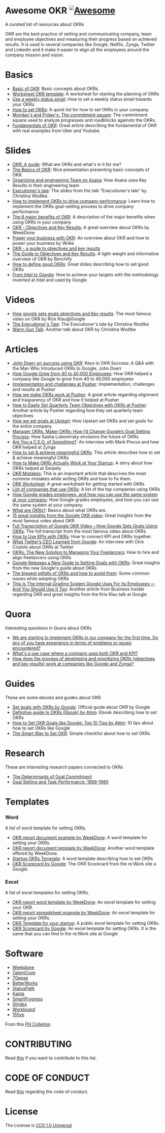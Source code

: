 # Awesome OKR [![Awesome](https://cdn.rawgit.com/sindresorhus/awesome/d7305f38d29fed78fa85652e3a63e154dd8e8829/media/badge.svg)](https://github.com/sindresorhus/awesome)
A curated list of resources about OKRs

OKR are the best practice of setting and communicating company, team and employee objectives and measuring their progress based on achieved results.
It is used in several companies like Google, Netflix, Zynga, Twitter and LinkedIn and it make it easier to align all the employees around the company mission and vision.

# Basics
- [Basic of OKR](https://github.com/domenicosolazzo/practice-okr/blob/master/Basic.md): Basic concepts about OKRs.
- [Worksheet OKR template](https://github.com/domenicosolazzo/practice-okr/blob/master/Worksheet.md): A worksheet for starting the planning of OKRs
- [Use a weekly status email](https://github.com/domenicosolazzo/practice-okr/blob/master/Weekly_Status_Email): How to set a weekly status email towards your OKRs.
- [How to set OKRs](https://github.com/domenicosolazzo/practice-okr/blob/master/How_to_set_OKRs.md): A quick list for how to set OKRs in your company.
- [Monday's and Friday's: The commitment square](https://github.com/domenicosolazzo/practice-okr/blob/master/Commitment-Square.md): The commitment square used to analyze progresses and roadblocks againsts the OKRs.
- [Fundamentals of OKR](https://medium.com/startup-tools/okrs-5afdc298bc28): Great article describing the fundamental of OKR with real examples from Uber and Youtube.

# Slides
- [OKR: A guide](http://www.slideshare.net/mustansir78/guide-to-okr-objectives-key-results): What are OKRs and what's in it for me?
- [The Basics of OKR](http://www.slideshare.net/HenrikJanVanderPol/how-to-outperform-anyone-else-introduction-to-okr): Nice presentation presenting basic concepts of OKR.
- [Organizing and engineering Team on Asana](http://www.slideshare.net/asana/organizing-an-engineering-team-using-asana): How Asana uses Key Results in their engineering team
- [Executioner's tale](http://www.slideshare.net/cwodtke/the-executioners-tale-34241002): The slides from the talk "Executioner's tale" by Christina Wodtke.
- [How to implement OKRs to drive company performance](http://www.slideshare.net/7Geese/learn-how-to-implement-okrs-to-drive-company-performance): Learn how to implement the OKRs goal-setting process to drive company performance
- [The 6 major benefits of OKR](http://www.slideshare.net/HenrikJanVanderPol/okrs-6-most-important-benefits-of-objectives-key-results/9-About_the_authorHenrikJan_is_an): A description of the major benefits when using OKRs in your company
- [OKR - Objectives and Key Results](http://www.slideshare.net/weekdone/okr-objectives-and-keyresults): A great overview about OKRs by WeekDone
- [Power your business with OKR](http://www.slideshare.net/wrike/power-your-business-with-okrs/17-Awardwinning_Collaboration_Project_Management_SoftwareBrought): An overview about OKR and how to power your business by Wrike
- [OKR - a guide to objectives and key results](http://www.slideshare.net/DanKeegan/okr-a-guide-to-objectives-and-key-results-36471600)
- [The Guide to Objectives and Key Results](http://www.slideshare.net/BetterWorks/the-guide-to-okrs): A light-weight and informative overview of OKR by Benchify
- [How to define good OKRs](http://www.slideshare.net/HenrikJanVanderPol/how-to-set-good-ok-rs): Great slides describing how to set good OKRs
- [From Intel to Google](http://www.slideshare.net/andrefaria/ok-rs): How to achieve your targets with the methodology invented at Intel and used by Google

# Videos
- [How google sets goals objectives and Key results](https://www.gv.com/lib/how-google-sets-goals-objectives-and-key-results-okrs): The most famous video on OKR by Rick Klau@Google
- [The Executioner's Tale](https://vimeo.com/86392023): The Executioner's tale by Christina Wodtke
- [Warm Gun Talk](http://eleganthack.com/my-warm-gun-talk-on-okrs/): Another talk about OKR by Christina Wodtke

# Articles
- [John Doerr on success using OKR](http://blog.betterworks.com/keys-okr-success-qa-john-doerr/): Keys to OKR Success: A Q&A with the Man Who Introduced OKRs to Google, John Doerr
- [How Google Grew from 40 to 40,000 Employees](https://blog.betterworks.com/how-google-grew/): How OKR helped a company like Google to grow from 40 to 40,000 employees
- [Implementation and challanges at Pusher](https://blog.pusher.com/okrs-implementation-challenges/): Implementation, challenges and results at Pusher
- [How we make OKRs work at Pusher](https://blog.pusher.com/make-okrs-work/): A great article regarding alignment and trasparency of OKR and how it helped at Pusher
- [How to Easily Set Quarterly Team Objectives with OKRs at Pusher](https://blog.pusher.com/how-to-set-quartely-okrs-for-your-teams/): Another article by Pusher regarding how they set quarterly team objectives
- [How we set goals at Upstart](http://blog.upstart.com/okrs-and-projects-how-we-set-goals-at-upstart/): How Upstart set OKRs and set goals for the entire company
- [Manager OKRs, Maker OKRs: How I’d Change Google’s Goal Setting Process](http://hunterwalk.com/2013/03/01/manager-okrs-maker-okrs-how-id-change-googles-goal-setting-process/): How Sasha Lubomirsky envisions the future of OKRs
- [Are You a C.E.O. of Something?](http://www.nytimes.com/2010/01/31/business/31corner.html?pagewanted=2&_r=4&): An interview with Mark Pincus and how OKR helped at Zynga
- [How to set & achieve meaningful OKRs](http://blog.kentonkivestu.com/goals-how-to-get-things-done): This article describes how to set & achieve meaningful OKRs
- [How to Make OKRs Actually Work at Your Startup](http://firstround.com/review/How-to-Make-OKRs-Actually-Work-at-Your-Startup/): A story about how OKRs helped at Swipely
- [OKR Mistakes](http://eleganthack.com/okr-mistakes-and-how-to-fix-them/): This is an important article that descrives the most common mistakes while writing OKRs and how to fix them.
- [ORK Worksheet](http://eleganthack.com/an-okr-worksheet/): A great worksheet for getting started with OKRs
- [List of companies that use OKRs](https://www.atiim.com/blog/top-companies-that-use-okrs/): A list of the top companies using OKRs
- [How Google grades employees, and how you can use the same system at your company](http://www.businessinsider.my/google-okr-employee-grading-system-2015-10/): How Google grades employees, and how you can use the same system at your company.
- [What are OKRs?](https://www.atiim.com/okr/): Basics about what OKRs are.
- [15 great insights from the Google OKR video](https://www.atiim.com/blog/15-great-insights-from-the-google-okr-video/): Great insights from the most famous video about OKR
- [Full Transcription of Google OKR Video – How Google Sets Goals Using OKRs](https://www.atiim.com/google-okr-objectives-key-results-video-transcript/): The full transcript from the most famous video about OKRs
- [How to Use KPIs with OKRs](https://www.atiim.com/blog/how-to-use-kpis-with-okrs/): How to connect KPI and OKRs together.
- [What Twitter’s CEO Learned from Google](https://www.atiim.com/blog/what-twitters-ceo-learned-from-google/): An interview with Dick Costolo about OKRs at Twitter
- [OKRs: The New Solution to Managing Your Freelancers](https://www.atiim.com/blog/okrs-new-solution-managing-freelancers/): How to hire and align freelancers using OKRs
- [Google Releases a New Guide to Setting Goals with OKRs](https://www.atiim.com/blog/google-releases-a-new-guide-to-setting-goals-with-okrs/): Great insights from the new Google's guide about OKRs
- [The biggest pitfalls of OKRs and how to avoid them](https://www.atiim.com/blog/the-biggest-pitfalls-of-okrs-and-how-to-avoid-them/): Some common issues while adopting OKRs
- [This Is The Internal Grading System Google Uses For Its Employees — And You Should Use It Too](http://www.businessinsider.com/googles-ranking-system-okr-2014-1?IR=T): Another article from Business Insider regarding OKR and great insights from the Kris Klau talk at Google

# Quora
Interesting questions in Quora about OKRs

- [We are starting to implement OKRs in our company for the first time. Do any of you have experience in terms of problems or issues encountered?](http://www.quora.com/We-are-starting-to-implement-OKRs-in-our-company-for-the-first-time-Do-any-of-you-have-experience-in-terms-of-problems-or-issues-encountered)
- [What's a use case where a company uses both OKR and KPI?](http://www.quora.com/Whats-a-use-case-where-a-company-uses-both-OKR-and-KPI)
- [How does the process of developing and prioritizing OKRs (objectives and key results) work at companies like Google and Zynga?](https://www.quora.com/How-does-the-process-of-developing-and-prioritizing-OKRs-objectives-and-key-results-work-at-companies-like-Google-and-Zynga)

# Guides
These are some ebooks and guides about OKR.

- [Set goals with OKRs by Google](https://rework.withgoogle.com/guides/set-goals-with-okrs/steps/introduction/): Official guide about OKR by Google
- [Definitive guide to OKRs (Ebook) by Atiim](https://www.atiim.com/resources/definitive-guide-to-okrs/): Ebook describing how to set OKRs
- [How to Set OKR Goals like Google: Top 10 Tips by Atiim](https://www.atiim.com/resources/okr-top-10-tips/): 10 tips about how to set OKRs like Google
- [The Smart Way to Set OKR](https://www.atiim.com/download-okr-checklist/): Simple checklist about how to set OKRs

# Research
These are interesting research papers connected to OKRs

- [The Determinants of Goal Commitment](http://amr.aom.org/content/13/1/23.abstract)
- [Goal Setting and Task Performance: 1969-1980](http://datause.cse.ucla.edu/docs/eal_goa_1981.pdf)

# Templates
### Word
A list of word template for setting OKRs.

- [OKR report document example by WeekDone](https://weekdone.com/resources/templates/okr-report-document-example): A word template for setting your OKRs.
- [OKR report document template by WeekDone](https://weekdone.com/resources/templates/okr-report-document-template): Another word template offered by WeekDone.
- [Startup OKRs Template](https://docs.google.com/document/d/1OHpQOvZz76_10ebJP2AKvvXUF3H9yd6FC89F5jS4mks/edit?pli=1): A word template describing how to set OKRs
- [OKR Scorecard by Google](https://docs.google.com/document/d/1iK7oQ7d96isVEzUfvQYLIUZ8WU4vkSGgtOM-J7nFd7k/edit): The OKR Scorecard from the re:Work site a Google.

### Excel
A list of excel templates for setting OKRs.

- [OKR report word template by WeekDone](https://weekdone.com/resources/templates/okr-report-spreadsheet-template): An excel template for setting your OKR. 
- [OKR report spreadsheet example by WeekDone](https://weekdone.com/resources/templates/okr-report-spreadsheet-example): An excel template for setting your OKRs.
- [OKR Template for your startup](https://docs.google.com/spreadsheets/d/1gsb2UNLeHkFAiEso4BPV10r5AudIJOx0PYhEsjAfd88/edit#gid=14): A public excel template for setting OKRs.
- [OKR Scorecard by Google](https://docs.google.com/spreadsheets/d/1KyKt6yAwu0NCM1f55JSjpOBpr5YjhIL4E_vYN0VWuEg/edit#gid=761446612): An excel template for setting OKRs. It is the same that you can find in the re:Work site at Google 

# Software
- [Weekdone](http://www.producthunt.com/tech/weekdone)
- [TalentCove](http://www.producthunt.com/tech/cove)
- [7Geese](http://www.producthunt.com/tech/7geese)
- [BetterWorks](http://www.producthunt.com/tech/betterworks)
- [StatusPath](http://www.producthunt.com/tech/statuspath)
- [Kapta](http://www.producthunt.com/tech/kapta)
- [SmartProgress](http://www.producthunt.com/tech/smart-progress)
- [Strides](http://www.producthunt.com/tech/strides)
- [Workboard](http://www.producthunt.com/tech/workboard)
- [15five](http://www.15five.com/)

From this [PH Colletion](http://www.producthunt.com/@domenicosolazzo/collections/okr)

# CONTRIBUTING
Read [this](https://github.com/domenicosolazzo/awesome-okr/blob/master/CONTRIBUTING.md) if you want to contribute to this list.

# CODE OF CONDUCT
Read [this](https://github.com/domenicosolazzo/awesome-okr/blob/master/CONTRIBUTING.md) regarding the code of conduct.

# License
The License is [CC0 1.0 Universal](https://github.com/domenicosolazzo/awesome-okr/blob/master/LICENSE)
